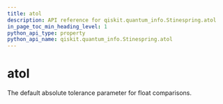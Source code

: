 ```yaml
---
title: atol
description: API reference for qiskit.quantum_info.Stinespring.atol
in_page_toc_min_heading_level: 1
python_api_type: property
python_api_name: qiskit.quantum_info.Stinespring.atol
---
```


# atol

The default absolute tolerance parameter for float comparisons.

